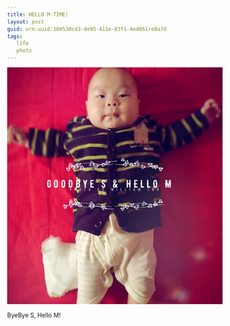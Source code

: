 ```yaml
---
title: HELLO M-TIME!
layout: post
guid: urn:uuid:160530cd3-de95-411e-83f1-4e4051re0a7d
tags: 
   life
   photo
---
```


![Hello M](/media/files/2016/HelloM.jpg)

 
ByeBye S, Hello M!   
